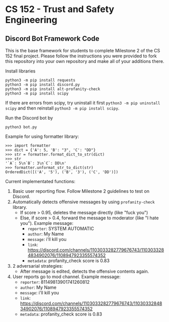# CS 152 - Trust and Safety Engineering
## Discord Bot Framework Code

This is the base framework for students to complete Milestone 2 of the CS 152 final project. Please follow the instructions you were provided to fork this repository into your own repository and make all of your additions there. 

Install libraries
```
python3 -m pip install requests
python3 -m pip install discord.py
python3 -m pip install alt-profanity-check
python3 -m pip install scipy
```
If there are errors from scipy, try uninstall it first `python3 -m pip uninstall scipy` and then reinstall `python3 -m pip install scipy`. 

Run the Discord bot by
``` 
python3 bot.py
```

Example for using formatter library:
```
>>> import formatter
>>> dict = {'A': 5, 'B': "3", 'C': "DD"}
>>> str = formatter.format_dict_to_str(dict)
>>> str
'`A`: 5\n`B`: 3\n`C`: DD\n'
>>> formatter.unformat_str_to_dict(str)
OrderedDict([('A', '5'), ('B', '3'), ('C', 'DD')])
```
Current implementated functions:
1. Basic user reporting flow. Follow Milestone 2 guidelines to test on Discord. 
2. Automatically detects offensive messages by using `profanity-check` library.
    - If score > 0.95, deletes the message directly (like "fuck you")
    - Else, if score > 0.4, forward the message to moderator (like "I hate you"). Example message: 
      - `reporter`: SYSTEM AUTOMATIC
      - `author`: My Name
      - `message`: i'll kill you
      - `link`: https://discord.com/channels/1103033282779676743/1103033284834902076/1108947923355574352
      - `metadata`: profanity_check score is 0.83
3. 2 adversarial strategies: 
   - After message is edited, detects the offensive contents again. 
4. User reports go to mod channel. Example message:
      - `reporter`: 81149813901741260812
      - `author`: My Name
      - `message`: i'll kill you
      - `link`: https://discord.com/channels/1103033282779676743/1103033284834902076/1108947923355574352
      - `metadata`: profanity_check score is 0.83